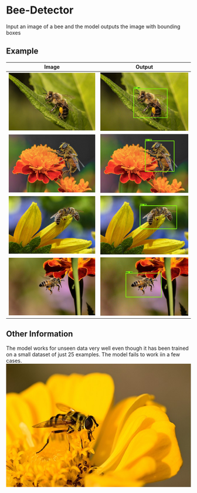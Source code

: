 # Bee-Detector
Input an image of a bee and the model outputs the image with bounding boxes
## Example

| Image  | Output |
| ------------- | ------------- |
| ![Real Image 1](https://github.com/HariAakash646/Bee-Detector-Computer-Vision/blob/main/Images/bee-test1.jpg)  | ![Processed Image 1](https://github.com/HariAakash646/Bee-Detector-Computer-Vision/blob/main/Images/bee1.jpeg)  |
| ![Real Image 2](https://github.com/HariAakash646/Bee-Detector-Computer-Vision/blob/main/Images/bee-test2.jpg)  | ![Processed Image 2](https://github.com/HariAakash646/Bee-Detector-Computer-Vision/blob/main/Images/bee2.jpeg)  |
| ![Real Image 3](https://github.com/HariAakash646/Bee-Detector-Computer-Vision/blob/main/Images/bee-test3.jpg)  | ![Processed Image 3](https://github.com/HariAakash646/Bee-Detector-Computer-Vision/blob/main/Images/bee3.jpeg)  |
| ![Real Image 4](https://github.com/HariAakash646/Bee-Detector-Computer-Vision/blob/main/Images/bee-test4.jpg)  | ![Processed Image 4](https://github.com/HariAakash646/Bee-Detector-Computer-Vision/blob/main/Images/bee4.jpeg)  |

## Other Information
The model works for unseen data very well even though it has been trained on a small dataset of just 25 examples. The model fails to work iin a few cases.
![Failure Image](https://github.com/HariAakash646/Bee-Detector-Computer-Vision/blob/main/Images/bee-testfailure.jpg)
